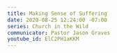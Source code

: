 ```yaml
---
title: Making Sense of Suffering
date: 2020-08-25 12:24:00 -07:00
series: Church in the Wild
communicator: Pastor Jason Graves
youtube_id: ElC2PH1aKKM
---
```


